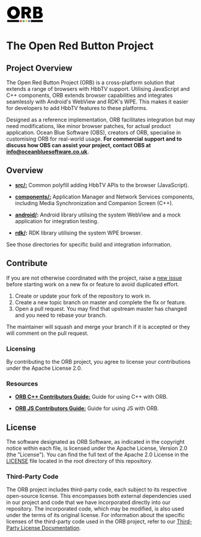 ![Logo](external/logo.png)

# The Open Red Button Project

## Project Overview

The Open Red Button Project (ORB) is a cross-platform solution that extends a range of browsers with HbbTV support. Utilising JavaScript and C++ components, ORB extends browser capabilities and integrates seamlessly with Android's WebView and RDK's WPE. This makes it easier for developers to add HbbTV features to these platforms.

Designed as a reference implementation, ORB facilitates integration but may need modifications, like minor browser patches, for actual product application. Ocean Blue Software (OBS), creators of ORB, specialise in customising ORB for real-world usage. **For commercial support and to discuss how OBS can assist your project, contact OBS at [info@oceanbluesoftware.co.uk](mailto:info@oceanbluesoftware.co.uk).**

## Overview

* **[src/:](src/)** Common polyfill adding HbbTV APIs to the browser (JavaScript).

* **[components/:](components/)** Application Manager and Network Services components, including Media Synchronization and Companion Screen (C++).

* **[android/](android/):** Android library utilising the system WebView and a mock application for integration testing.

* **[rdk/](rdk/):** RDK library utilising the system WPE browser.

See those directories for specific build and integration information.

## Contribute

If you are not otherwise coordinated with the project, raise a [new issue](https://github.com/OpenRedButtonProject/Orb/issues) before starting work on a new fix or feature to avoid duplicated effort.

1. Create or update your fork of the repository to work in.
2. Create a new topic branch on master and complete the fix or feature.
3. Open a pull request. You may find that upstream master has changed and you need to rebase your branch.

The maintainer will squash and merge your branch if it is accepted or they will comment on the pull request.

### Licensing

By contributing to the ORB project, you agree to license your contributions under the Apache License 2.0.

### Resources

* **[ORB C++ Contributors Guide:](https://docs.google.com/document/d/13p6xlcCEkHy__YcaARlAoBQlYd7wqlK4wuEdK13HFds/edit#heading=h.udkzp62bhb46)** Guide for using C++ with ORB.

* **[ORB JS Contributors Guide:](https://docs.google.com/document/d/1OD_ef2eRkz5zv0s7zxmEeH7byhfzPerCL2KPecoTgiQ/edit#heading=h.yfs4lfa8guly)** Guide for using JS with ORB.

## License

The software designated as ORB Software, as indicated in the copyright notice within each file, is licensed under the Apache License, Version 2.0 (the "License"). You can find the full text of the Apache 2.0 License in the [LICENSE](LICENSE) file located in the root directory of this repository.

### Third-Party Code

The ORB project includes third-party code, each subject to its respective open-source license. This encompasses both external dependencies used in our project and code that we have incorporated directly into our repository. The incorporated code, which may be modified, is also used under the terms of its original license. For information about the specific licenses of the third-party code used in the ORB project, refer to our [Third-Party License Documentation](https://docs.google.com/spreadsheets/d/1EuSlycGPBrmEw95TKbG6eeVBz1pkjQXIpYR6IvluAP8/).

